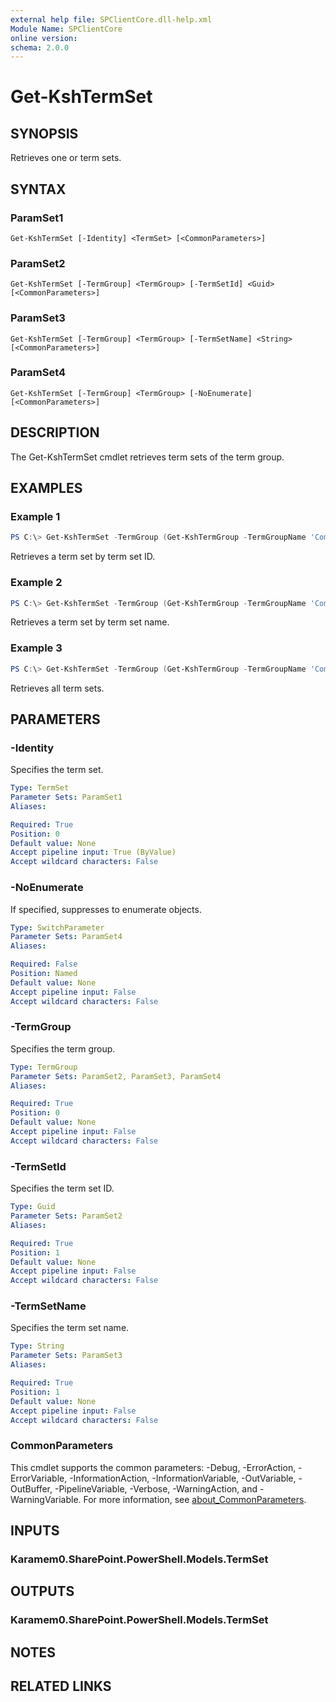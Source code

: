 ```yaml
---
external help file: SPClientCore.dll-help.xml
Module Name: SPClientCore
online version:
schema: 2.0.0
---
```


# Get-KshTermSet

## SYNOPSIS
Retrieves one or term sets.

## SYNTAX

### ParamSet1
```
Get-KshTermSet [-Identity] <TermSet> [<CommonParameters>]
```

### ParamSet2
```
Get-KshTermSet [-TermGroup] <TermGroup> [-TermSetId] <Guid> [<CommonParameters>]
```

### ParamSet3
```
Get-KshTermSet [-TermGroup] <TermGroup> [-TermSetName] <String> [<CommonParameters>]
```

### ParamSet4
```
Get-KshTermSet [-TermGroup] <TermGroup> [-NoEnumerate] [<CommonParameters>]
```

## DESCRIPTION
The Get-KshTermSet cmdlet retrieves term sets of the term group.

## EXAMPLES

### Example 1
```powershell
PS C:\> Get-KshTermSet -TermGroup (Get-KshTermGroup -TermGroupName 'Company') -TermSetId '543a5c66-1de4-475a-9047-e4bd3aa4f2d7'
```

Retrieves a term set by term set ID.

### Example 2
```powershell
PS C:\> Get-KshTermSet -TermGroup (Get-KshTermGroup -TermGroupName 'Company') -TermSetName 'Department'
```

Retrieves a term set by term set name.

### Example 3
```powershell
PS C:\> Get-KshTermSet -TermGroup (Get-KshTermGroup -TermGroupName 'Company')
```

Retrieves all term sets.

## PARAMETERS

### -Identity
Specifies the term set.

```yaml
Type: TermSet
Parameter Sets: ParamSet1
Aliases:

Required: True
Position: 0
Default value: None
Accept pipeline input: True (ByValue)
Accept wildcard characters: False
```

### -NoEnumerate
If specified, suppresses to enumerate objects.

```yaml
Type: SwitchParameter
Parameter Sets: ParamSet4
Aliases:

Required: False
Position: Named
Default value: None
Accept pipeline input: False
Accept wildcard characters: False
```

### -TermGroup
Specifies the term group.

```yaml
Type: TermGroup
Parameter Sets: ParamSet2, ParamSet3, ParamSet4
Aliases:

Required: True
Position: 0
Default value: None
Accept pipeline input: False
Accept wildcard characters: False
```

### -TermSetId
Specifies the term set ID.

```yaml
Type: Guid
Parameter Sets: ParamSet2
Aliases:

Required: True
Position: 1
Default value: None
Accept pipeline input: False
Accept wildcard characters: False
```

### -TermSetName
Specifies the term set name.

```yaml
Type: String
Parameter Sets: ParamSet3
Aliases:

Required: True
Position: 1
Default value: None
Accept pipeline input: False
Accept wildcard characters: False
```

### CommonParameters
This cmdlet supports the common parameters: -Debug, -ErrorAction, -ErrorVariable, -InformationAction, -InformationVariable, -OutVariable, -OutBuffer, -PipelineVariable, -Verbose, -WarningAction, and -WarningVariable. For more information, see [about_CommonParameters](http://go.microsoft.com/fwlink/?LinkID=113216).

## INPUTS

### Karamem0.SharePoint.PowerShell.Models.TermSet

## OUTPUTS

### Karamem0.SharePoint.PowerShell.Models.TermSet

## NOTES

## RELATED LINKS
